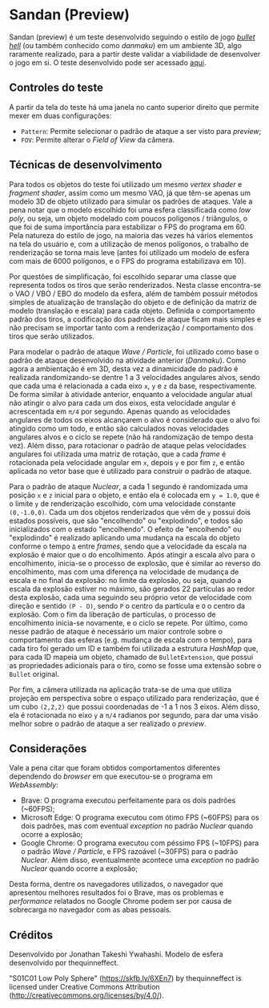 # Sandan (Preview)

Sandan (preview) é um teste desenvolvido seguindo o estilo de jogo [*bullet hell*](https://en.wikipedia.org/wiki/Danmaku) (ou também conhecido como *danmaku*) em um ambiente 3D, algo raramente realizado, para a partir deste validar a viabilidade de desenvolver o jogo em si. O teste desenvolvido pode ser acessado [aqui](https://hirusora.github.io/abcg/sandanpreview).

## Controles do teste

A partir da tela do teste há uma janela no canto superior direito que permite mexer em duas configurações:

- `Pattern`: Permite selecionar o padrão de ataque a ser visto para *preview*;
- `FOV`: Permite alterar o *Field of View* da câmera.

## Técnicas de desenvolvimento

Para todos os objetos do teste foi utilizado um mesmo *vertex shader* e *fragment shader*, assim como um mesmo VAO, já que têm-se apenas um modelo 3D de objeto utilizado para simular os padrões de ataques. Vale a pena notar que o modelo escolhido foi uma esfera classificada como *low poly*, ou seja, um objeto modelado com poucos polígonos / triângulos, o que foi de suma importância para estabilizar o FPS do programa em 60. Pela natureza do estilo de jogo, na maioria das vezes há vários elementos na tela do usuário e, com a utilização de menos polígonos, o trabalho de renderização se torna mais leve (antes foi utilizado um modelo de esfera com mais de 6000 polígonos, e o FPS do programa estabilizava em 10).

Por questões de simplificação, foi escolhido separar uma classe que representa todos os tiros que serão renderizados. Nesta classe encontra-se o VAO / VBO / EBO do modelo da esfera, além de também possuir métodos simples de atualização de translação do objeto e de definição da matriz de modelo (translação e escala) para cada objeto. Definida o comportamento padrão dos tiros, a codificação dos padrões de ataque ficam mais simples e não precisam se importar tanto com a renderização / comportamento dos tiros que serão utilizados.

Para modelar o padrão de ataque *Wave / Particle*, foi utilizado como base o padrão de ataque desenvolvido na atividade anterior (*Danmaku*). Como agora a ambientação é em 3D, desta vez a dinamicidade do padrão é realizada randomizando-se dentre 1 a 3 velocidades angulares alvos, sendo que cada uma é relacionada a cada eixo `x`, `y` e `z` da base, respectivamente. De forma similar à atividade anterior, enquanto a velocidade angular atual não atingir o alvo para cada um dos eixos, esta velocidade angular é acrescentada em `π/4` por segundo. Apenas quando as velocidades angulares de todos os eixos alcançarem o alvo é considerado que o alvo foi atingido como um todo, e então são calculados novas velocidades angulares alvos e o ciclo se repete (não há randomização de tempo desta vez). Além disso, para rotacionar o padrão de ataque pelas velocidades angulares foi utilizada uma matriz de rotação, que a cada *frame* é rotacionada pela velocidade angular em `x`, depois `y` e por fim `z`, e então aplicada no vetor base que é utilizado para construir o padrão de ataque.

Para o padrão de ataque *Nuclear*, a cada 1 segundo é randomizada uma posição `x` e `z` inicial para o objeto, e então ela é colocada em `y = 1.0`, que é o limite `y` de renderização escolhido, com uma velocidade constante `(0,-1.0,0)`. Cada um dos objetos renderizados que vêm de `y` possui dois estados possíveis, que são "encolhendo" ou "explodindo", e todos são inicializados com o estado "encolhendo". O efeito de "encolhendo" ou "explodindo" é realizado aplicando uma mudança na escala do objeto conforme o tempo `Δ` entre *frames*, sendo que a velocidade da escala na explosão é maior que o do encolhimento. Após atingir a escala alvo para o encolhimento, inicia-se o processo de explosão, que é similar ao reverso do encolhimento, mas com uma diferença na velocidade de mudança de escala e no final da explosão: no limite da explosão, ou seja, quando a escala da explosão estiver no máximo, são gerados 22 partículas ao redor desta explosão, cada uma seguindo seu próprio vetor de velocidade com direção e sentido `(P - O)`, sendo `P` o centro da partícula e `O` o centro da explosão. Com o fim da liberação de partículas, o processo de encolhimento inicia-se novamente, e o ciclo se repete. Por último, como nesse padrão de ataque é necessário um maior controle sobre o comportamento das esferas (e.g. mudança de escala com o tempo), para cada tiro foi gerado um ID e também foi utilizada a estrutura *HashMap* que, para cada ID mapeia um objeto, chamado de `BulletExtension`, que possui as propriedades adicionais para o tiro, como se fosse uma extensão sobre o `Bullet` original.

Por fim, a câmera utilizada na aplicação trata-se de uma que utiliza projeção em perspectiva sobre o espaço utilizado para renderização, que é um cubo `(2,2,2)` que possui coordenadas de -1 a 1 nos 3 eixos. Além disso, ela é rotacionada no eixo `y` a `π/4` radianos por segundo, para dar uma visão melhor sobre o padrão de ataque a ser realizado o *preview*.

## Considerações

Vale a pena citar que foram obtidos comportamentos diferentes dependendo do *browser* em que executou-se o programa em *WebAssembly*:

- Brave: O programa executou perfeitamente para os dois padrões (~60FPS);
- Microsoft Edge: O programa executou com ótimo FPS (~60FPS) para os dois padrões, mas com eventual  *exception* no padrão *Nuclear* quando ocorre a explosão;
- Google Chrome: O programa executou com péssimo FPS (~10FPS) para o padrão *Wave / Particle*, e FPS razoável (~30FPS) para o padrão *Nuclear*. Além disso, eventualmente acontece uma *exception* no padrão *Nuclear* quando ocorre a explosão;

Desta forma, dentre os navegadores utilizados, o navegador que apresentou melhores resultados foi o Brave, mas os problemas e *performance* relatados no Google Chrome podem ser por causa de sobrecarga no navegador com as abas pessoais.

## Créditos

Desenvolvido por Jonathan Takeshi Ywahashi.
Modelo de esfera desenvolvido por thequinneffect.

"S01C01 Low Poly Sphere" (https://skfb.ly/6XEn7) by thequinneffect is licensed under Creative Commons Attribution (http://creativecommons.org/licenses/by/4.0/).
